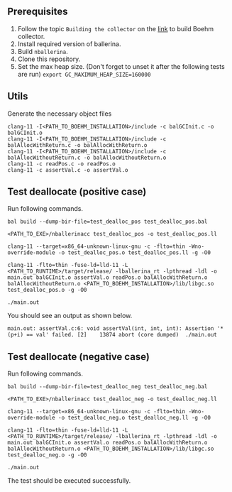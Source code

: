 ## Prerequisites
1. Follow the topic `Building the collector` on the [link](https://hboehm.info/gc/simple_example.html) to build Boehm collector.
2. Install required version of ballerina.
3. Build `nballerina`.
4. Clone this repository.
5. Set the max heap size. (Don't forget to unset it after the following tests are run)
        `export GC_MAXIMUM_HEAP_SIZE=160000`


## Utils
Generate the necessary object files

    clang-11 -I<PATH_TO_BOEHM_INSTALLATION>/include -c balGCInit.c -o balGCInit.o
    clang-11 -I<PATH_TO_BOEHM_INSTALLATION>/include -c balAllocWithReturn.c -o balAllocWithReturn.o
    clang-11 -I<PATH_TO_BOEHM_INSTALLATION>/include -c balAllocWithoutReturn.c -o balAllocWithoutReturn.o
    clang-11 -c readPos.c -o readPos.o
    clang-11 -c assertVal.c -o assertVal.o

## Test deallocate (positive case)
Run following commands.

    bal build --dump-bir-file=test_dealloc_pos test_dealloc_pos.bal

    <PATH_TO_EXE>/nballerinacc test_dealloc_pos -o test_dealloc_pos.ll

    clang-11 --target=x86_64-unknown-linux-gnu -c -flto=thin -Wno-override-module -o test_dealloc_pos.o test_dealloc_pos.ll -g -O0

    clang-11 -flto=thin -fuse-ld=lld-11 -L <PATH_TO_RUNTIME>/target/release/ -lballerina_rt -lpthread -ldl -o main.out balGCInit.o assertVal.o readPos.o balAllocWithReturn.o balAllocWithoutReturn.o <PATH_TO_BOEHM_INSTALLATION>/lib/libgc.so test_dealloc_pos.o -g -O0

    ./main.out

You should see an output as shown below.

`main.out: assertVal.c:6: void assertVal(int, int, int): Assertion '*(p+i) == val' failed.
[2]    13874 abort (core dumped)  ./main.out`

## Test deallocate (negative case)
Run following commands.

    bal build --dump-bir-file=test_dealloc_neg test_dealloc_neg.bal

    <PATH_TO_EXE>/nballerinacc test_dealloc_neg -o test_dealloc_neg.ll

    clang-11 --target=x86_64-unknown-linux-gnu -c -flto=thin -Wno-override-module -o test_dealloc_neg.o test_dealloc_neg.ll -g -O0

    clang-11 -flto=thin -fuse-ld=lld-11 -L <PATH_TO_RUNTIME>/target/release/ -lballerina_rt -lpthread -ldl -o main.out balGCInit.o assertVal.o readPos.o balAllocWithReturn.o balAllocWithoutReturn.o <PATH_TO_BOEHM_INSTALLATION>/lib/libgc.so test_dealloc_neg.o -g -O0

    ./main.out

The test should be executed successfully.


